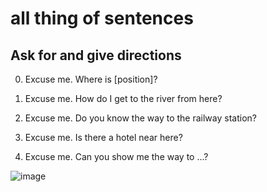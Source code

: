 # all thing of sentences

## Ask for and give directions

0. Excuse me. Where is [position]?

1. Excuse me. How do I get to the river from here?

2. Excuse me. Do you know the way to the railway station?

3. Excuse me. Is there a hotel near here?

4. Excuse me. Can you show me the way to ...?



![image](https://github.com/7gr4g0n338/IELTS/assets/95563870/fe9fbd89-4538-40a4-bffd-b363fe1e3bc7)

